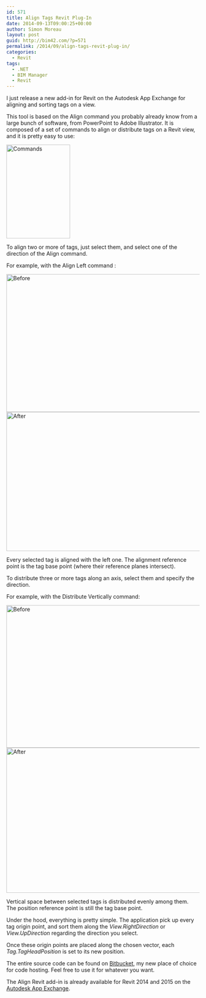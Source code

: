 ```yaml
---
id: 571
title: Align Tags Revit Plug-In
date: 2014-09-13T09:00:25+00:00
author: Simon Moreau
layout: post
guid: http://bim42.com/?p=571
permalink: /2014/09/align-tags-revit-plug-in/
categories:
  - Revit
tags:
  - .NET
  - BIM Manager
  - Revit
---
```

I just release a new add-in for Revit on the Autodesk App Exchange for aligning and sorting tags on a view.

This tool is based on the Align command you probably already know from a large bunch of software, from PowerPoint to Adobe Illustrator. It is composed of a set of commands to align or distribute tags on a Revit view, and it is pretty easy to use:

[<img class="aligncenter size-full wp-image-574" src="http://bim42.com/wp-content/uploads/2014/09/Commands.png" alt="Commands" width="166" height="244" />](http://bim42.com/wp-content/uploads/2014/09/Commands.png)

To align two or more of tags, just select them, and select one of the direction of the Align command.

For example, with the Align Left command :

[<img class="aligncenter wp-image-573 size-full" src="http://bim42.com/wp-content/uploads/2014/09/AlignBefore.png" alt="Before" width="854" height="359" srcset="https://bim42.com/wp-content/uploads/2014/09/AlignBefore.png 854w, https://bim42.com/wp-content/uploads/2014/09/AlignBefore-300x126.png 300w, https://bim42.com/wp-content/uploads/2014/09/AlignBefore-500x210.png 500w" sizes="(max-width: 854px) 100vw, 854px" />](http://bim42.com/wp-content/uploads/2014/09/AlignBefore.png) [<img class="aligncenter wp-image-572 size-full" src="http://bim42.com/wp-content/uploads/2014/09/AlignAfter.png" alt="After" width="876" height="362" srcset="https://bim42.com/wp-content/uploads/2014/09/AlignAfter.png 876w, https://bim42.com/wp-content/uploads/2014/09/AlignAfter-300x123.png 300w, https://bim42.com/wp-content/uploads/2014/09/AlignAfter-500x206.png 500w" sizes="(max-width: 876px) 100vw, 876px" />](http://bim42.com/wp-content/uploads/2014/09/AlignAfter.png)

Every selected tag is aligned with the left one. The alignment reference point is the tag base point (where their reference planes intersect).

To distribute three or more tags along an axis, select them and specify the direction.

For example, with the Distribute Vertically command:

[<img class="aligncenter size-full wp-image-576" src="http://bim42.com/wp-content/uploads/2014/09/DistributeBefore.png" alt="Before" width="970" height="371" srcset="https://bim42.com/wp-content/uploads/2014/09/DistributeBefore.png 970w, https://bim42.com/wp-content/uploads/2014/09/DistributeBefore-300x114.png 300w, https://bim42.com/wp-content/uploads/2014/09/DistributeBefore-500x191.png 500w" sizes="(max-width: 970px) 100vw, 970px" />](http://bim42.com/wp-content/uploads/2014/09/DistributeBefore.png) [<img class="aligncenter size-full wp-image-575" src="http://bim42.com/wp-content/uploads/2014/09/DistributeAfter.png" alt="After" width="964" height="378" srcset="https://bim42.com/wp-content/uploads/2014/09/DistributeAfter.png 964w, https://bim42.com/wp-content/uploads/2014/09/DistributeAfter-300x117.png 300w, https://bim42.com/wp-content/uploads/2014/09/DistributeAfter-500x196.png 500w" sizes="(max-width: 964px) 100vw, 964px" />](http://bim42.com/wp-content/uploads/2014/09/DistributeAfter.png)

Vertical space between selected tags is distributed evenly among them. The position reference point is still the tag base point.

Under the hood, everything is pretty simple. The application pick up every tag origin point, and sort them along the _View.RightDirection_ or _View.UpDirection_ regarding the direction you select.

Once these origin points are placed along the chosen vector, each _Tag.TagHeadPosition_ is set to its new position.

The entire source code can be found on [Bitbucket](https://bitbucket.org/simonmoreau/align-tag "Align Tags"), my new place of choice for code hosting. Feel free to use it for whatever you want.

The Align Revit add-in is already available for Revit 2014 and 2015 on the [Autodesk App Exchange](https://apps.exchange.autodesk.com/RVT/en/Detail/Index?id=appstore.exchange.autodesk.com%3aalign_windows32and64%3aen "Align").